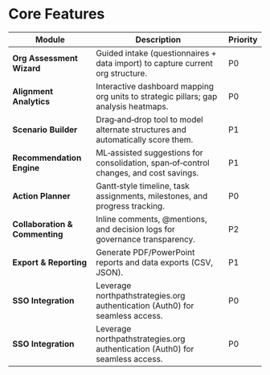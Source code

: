 # Core Features

| Module | Description | Priority |
|--------|-------------|----------|
| **Org Assessment Wizard** | Guided intake (questionnaires + data import) to capture current org structure. | P0 |
| **Alignment Analytics** | Interactive dashboard mapping org units to strategic pillars; gap analysis heatmaps. | P0 |
| **Scenario Builder** | Drag‑and‑drop tool to model alternate structures and automatically score them. | P1 |
| **Recommendation Engine** | ML‑assisted suggestions for consolidation, span‑of‑control changes, and cost savings. | P1 |
| **Action Planner** | Gantt‑style timeline, task assignments, milestones, and progress tracking. | P0 |
| **Collaboration & Commenting** | Inline comments, @mentions, and decision logs for governance transparency. | P2 |
| **Export & Reporting** | Generate PDF/PowerPoint reports and data exports (CSV, JSON). | P1 |
| **SSO Integration** | Leverage northpathstrategies.org authentication (Auth0) for seamless access. | P0 |
| **SSO Integration** | Leverage northpathstrategies.org authentication (Auth0) for seamless access. | P0 |
